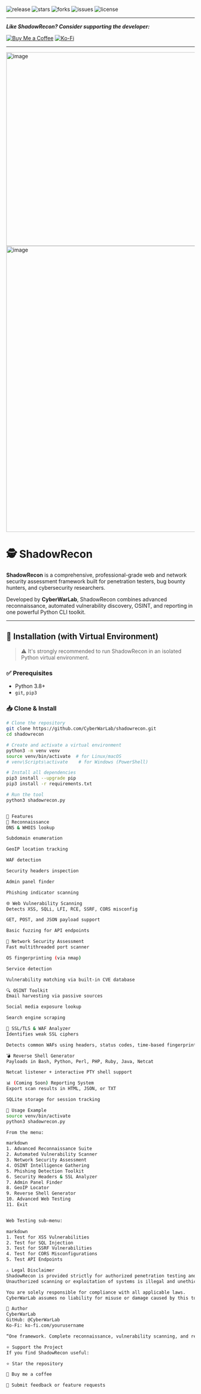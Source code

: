 ![release](https://img.shields.io/badge/release-v1.0.0-blue.svg)
![stars](https://img.shields.io/github/stars/CyberWarLab/shadowrecon?style=social)
![forks](https://img.shields.io/github/forks/CyberWarLab/shadowrecon?style=social)
![issues](https://img.shields.io/github/issues/CyberWarLab/shadowrecon)
![license](https://img.shields.io/badge/license-MIT-green.svg)

---


_**Like ShadowRecon? Consider supporting the developer:**_

[![Buy Me a Coffee](https://img.shields.io/badge/Buy%20Me%20a%20Coffee-%E2%98%95-yellow?style=flat-square)](https://www.buymeacoffee.com/yourusername)
[![Ko-Fi](https://img.shields.io/badge/Ko--fi-Donate-red?style=flat-square)](https://ko-fi.com/yourusername)

---

<img width="970" height="516" alt="image" src="https://github.com/user-attachments/assets/442e5a4f-e89e-40c3-8a44-1c792061203b" />
<img width="1351" height="762" alt="image" src="https://github.com/user-attachments/assets/c3377697-1362-4f14-857b-113578605a40" />

# 🕵️ ShadowRecon

**ShadowRecon** is a comprehensive, professional-grade web and network security assessment framework built for penetration testers, bug bounty hunters, and cybersecurity researchers.

Developed by **CyberWarLab**, ShadowRecon combines advanced reconnaissance, automated vulnerability discovery, OSINT, and reporting in one powerful Python CLI toolkit.

---

## 🧰 Installation (with Virtual Environment)

> ⚠️ It's strongly recommended to run ShadowRecon in an isolated Python virtual environment.

### ✅ Prerequisites

- Python 3.8+
- `git`, `pip3`

### 📥 Clone & Install

```bash
# Clone the repository
git clone https://github.com/CyberWarLab/shadowrecon.git
cd shadowrecon

# Create and activate a virtual environment
python3 -m venv venv
source venv/bin/activate  # for Linux/macOS
# venv\Scripts\activate    # for Windows (PowerShell)

# Install all dependencies
pip3 install --upgrade pip
pip3 install -r requirements.txt

# Run the tool
python3 shadowrecon.py


🚀 Features
🔎 Reconnaissance
DNS & WHOIS lookup

Subdomain enumeration

GeoIP location tracking

WAF detection

Security headers inspection

Admin panel finder

Phishing indicator scanning

🌐 Web Vulnerability Scanning
Detects XSS, SQLi, LFI, RCE, SSRF, CORS misconfig

GET, POST, and JSON payload support

Basic fuzzing for API endpoints

🧪 Network Security Assessment
Fast multithreaded port scanner

OS fingerprinting (via nmap)

Service detection

Vulnerability matching via built-in CVE database

🔍 OSINT Toolkit
Email harvesting via passive sources

Social media exposure lookup

Search engine scraping

🔐 SSL/TLS & WAF Analyzer
Identifies weak SSL ciphers

Detects common WAFs using headers, status codes, time-based fingerprinting

💣 Reverse Shell Generator
Payloads in Bash, Python, Perl, PHP, Ruby, Java, Netcat

Netcat listener + interactive PTY shell support

📊 (Coming Soon) Reporting System
Export scan results in HTML, JSON, or TXT

SQLite storage for session tracking

🧪 Usage Example
source venv/bin/activate
python3 shadowrecon.py

From the menu:

markdown
1. Advanced Reconnaissance Suite
2. Automated Vulnerability Scanner
3. Network Security Assessment
4. OSINT Intelligence Gathering
5. Phishing Detection Toolkit
6. Security Headers & SSL Analyzer
7. Admin Panel Finder
8. GeoIP Locator
9. Reverse Shell Generator
10. Advanced Web Testing
11. Exit


Web Testing sub-menu:

markdown
1. Test for XSS Vulnerabilities
2. Test for SQL Injection
3. Test for SSRF Vulnerabilities
4. Test for CORS Misconfigurations
5. Test API Endpoints

⚠️ Legal Disclaimer
ShadowRecon is provided strictly for authorized penetration testing and educational research.
Unauthorized scanning or exploitation of systems is illegal and unethical.

You are solely responsible for compliance with all applicable laws.
CyberWarLab assumes no liability for misuse or damage caused by this tool.

👤 Author
CyberWarLab
GitHub: @CyberWarLab
Ko-Fi: ko-fi.com/yourusername

“One framework. Complete reconnaissance, vulnerability scanning, and reporting. Automate and accelerate your security assessment workflow.”

⭐ Support the Project
If you find ShadowRecon useful:

⭐ Star the repository

🍕 Buy me a coffee

💬 Submit feedback or feature requests
